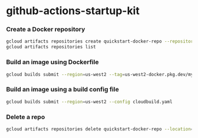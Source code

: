 # github-actions-startup-kit
### Create a Docker repository
```bash
gcloud artifacts repositories create quickstart-docker-repo --repository-format=docker --description="Docker repository" --location=us-west2
gcloud artifacts repositories list
```

### Build an image using Dockerfile
```bash
gcloud builds submit --region=us-west2 --tag=us-west2-docker.pkg.dev/my-own-pace/quickstart-docker-repo/quickstart-image:tag1
```

### Build an image using a build config file
```bash
gcloud builds submit --region=us-west2 --config cloudbuild.yaml
```

### Delete a repo
```bash
gcloud artifacts repositories delete quickstart-docker-repo --location=us-west2
```
